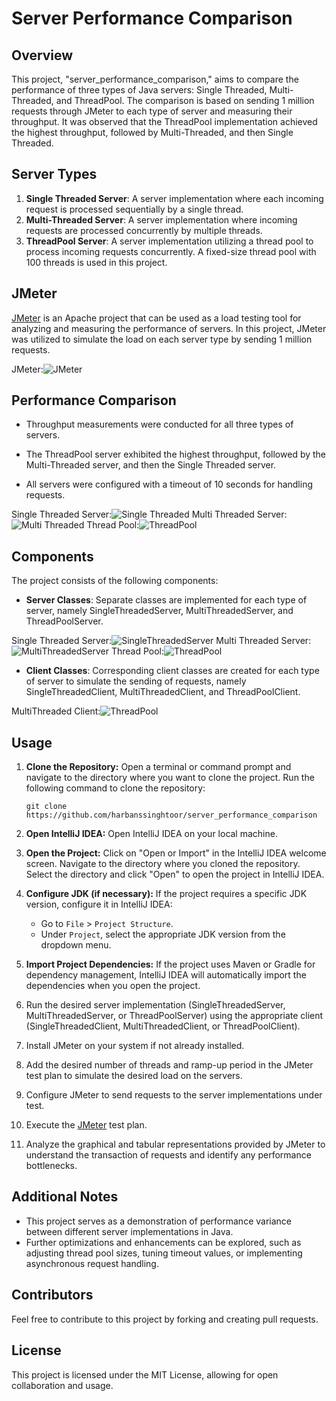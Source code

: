 # Server Performance Comparison

## Overview
This project, "server_performance_comparison," aims to compare the performance of three types of Java servers: Single Threaded, Multi-Threaded, and ThreadPool. The comparison is based on sending 1 million requests through JMeter to each type of server and measuring their throughput. It was observed that the ThreadPool implementation achieved the highest throughput, followed by Multi-Threaded, and then Single Threaded.

## Server Types
1. **Single Threaded Server**: A server implementation where each incoming request is processed sequentially by a single thread.
2. **Multi-Threaded Server**: A server implementation where incoming requests are processed concurrently by multiple threads.
3. **ThreadPool Server**: A server implementation utilizing a thread pool to process incoming requests concurrently. A fixed-size thread pool with 100 threads is used in this project.

## JMeter
[JMeter](https://jmeter.apache.org/) is an Apache project that can be used as a load testing tool for analyzing and measuring the performance of servers. In this project, JMeter was utilized to simulate the load on each server type by sending 1 million requests.

JMeter:![JMeter](Screenshots/JMeter.png)

## Performance Comparison
- Throughput measurements were conducted for all three types of servers.

- The ThreadPool server exhibited the highest throughput, followed by the Multi-Threaded server, and then the Single Threaded server.

- All servers were configured with a timeout of 10 seconds for handling requests.

Single Threaded Server:![Single Threaded](Screenshots/SingleThread/SingleThreaded_Graph.png)
Multi Threaded Server:![Multi Threaded](Screenshots/MultiThreaded/MultiThreaded_Graph.png)
Thread Pool:![ThreadPool](Screenshots/ThreadPool/ThreadPool_Graph.png)

## Components
The project consists of the following components:
- **Server Classes**: Separate classes are implemented for each type of server, namely SingleThreadedServer, MultiThreadedServer, and ThreadPoolServer.

Single Threaded Server:![SingleThreadedServer](Screenshots/ServerCode/SingleThreaded_Server.png)
Multi Threaded Server:![MultiThreadedServer](Screenshots/ServerCode/MulitThreaded_Server.png)
Thread Pool:![ThreadPool](Screenshots/ServerCode/ThreadPool_Server.png)

- **Client Classes**: Corresponding client classes are created for each type of server to simulate the sending of requests, namely SingleThreadedClient, MultiThreadedClient, and ThreadPoolClient.

MultiThreaded Client:![ThreadPool](Screenshots/ServerCode/MutliThreadedClient.png)

## Usage
1. **Clone the Repository:**
   Open a terminal or command prompt and navigate to the directory where you want to clone the project.
   Run the following command to clone the repository:
   ```
   git clone https://github.com/harbanssinghtoor/server_performance_comparison
   ```

2. **Open IntelliJ IDEA:**
   Open IntelliJ IDEA on your local machine.

3. **Open the Project:**
   Click on "Open or Import" in the IntelliJ IDEA welcome screen.
   Navigate to the directory where you cloned the repository.
   Select the directory and click "Open" to open the project in IntelliJ IDEA.

4. **Configure JDK (if necessary):**
   If the project requires a specific JDK version, configure it in IntelliJ IDEA:
   - Go to `File` > `Project Structure`.
   - Under `Project`, select the appropriate JDK version from the dropdown menu.

5. **Import Project Dependencies:**
   If the project uses Maven or Gradle for dependency management, IntelliJ IDEA will automatically import the dependencies when you open the project.
6. Run the desired server implementation (SingleThreadedServer, MultiThreadedServer, or ThreadPoolServer) using the appropriate client (SingleThreadedClient, MultiThreadedClient, or ThreadPoolClient).

7. Install JMeter on your system if not already installed.

8. Add the desired number of threads and ramp-up period in the JMeter test plan to simulate the desired load on the servers.

9. Configure JMeter to send requests to the server implementations under test.

10. Execute the [JMeter](https://github.com/harbanssinghtoor/server_performance_comparison?tab=readme-ov-file#jmeter) test plan.

11. Analyze the graphical and tabular representations provided by JMeter to understand the transaction of requests and identify any performance bottlenecks.

## Additional Notes
- This project serves as a demonstration of performance variance between different server implementations in Java.
- Further optimizations and enhancements can be explored, such as adjusting thread pool sizes, tuning timeout values, or implementing asynchronous request handling.

## Contributors

Feel free to contribute to this project by forking and creating pull requests.

## License

This project is licensed under the MIT License, allowing for open collaboration and usage.